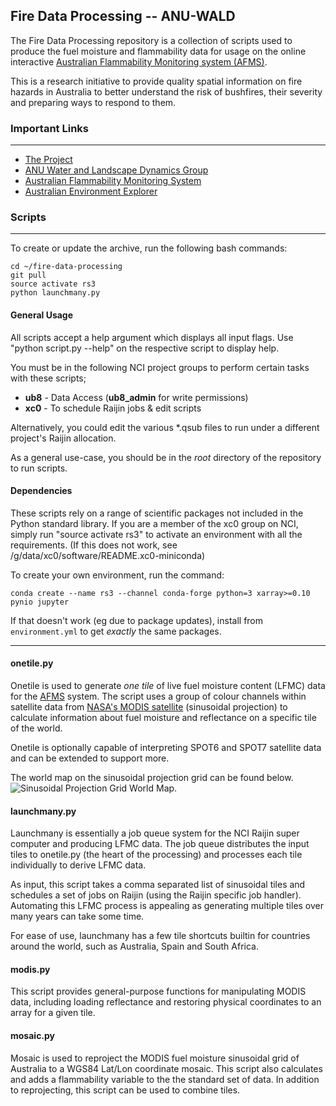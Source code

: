 ## Fire Data Processing -- ANU-WALD

The Fire Data Processing repository is a collection of scripts used to produce the fuel moisture and flammability data for usage on the online interactive [Australian Flammability Monitoring system (AFMS)](http://wenfo.org/afms/).

This is a research initiative to provide quality spatial information on fire hazards in Australia to better understand the risk of bushfires, their severity and preparing ways to respond to them.


### Important Links
---
* [The Project](http://www.bnhcrc.com.au/research/understanding-mitigating-hazards/255)
* [ANU Water and Landscape Dynamics Group](http://www.wenfo.org/wald/)
* [Australian Flammability Monitoring System](http://wenfo.org/afms/)
* [Australian Environment Explorer](http://wenfo.org/ausenv/)


### Scripts
---

To create or update the archive, run the following bash commands:

    cd ~/fire-data-processing
    git pull
    source activate rs3
    python launchmany.py


#### General Usage
All scripts accept a help argument which displays all input flags. Use "python script.py --help" on the respective script to display help.

You must be in the following NCI project groups to perform certain tasks with these scripts;

* **ub8** - Data Access (**ub8_admin** for write permissions)
* **xc0** - To schedule Raijin jobs & edit scripts

Alternatively, you could edit the various \*.qsub files to run under a different project's Raijin allocation.

As a general use-case, you should be in the *root* directory of the repository to run scripts.

#### Dependencies
These scripts rely on a range of scientific packages not included in the Python standard library.
If you are a member of the xc0 group on NCI, simply run "source activate rs3" to activate an environment with all the requirements.
(If this does not work, see /g/data/xc0/software/README.xc0-miniconda)

To create your own environment, run the command:

    conda create --name rs3 --channel conda-forge python=3 xarray>=0.10 pynio jupyter

If that doesn't work (eg due to package updates), install from `environment.yml` to get *exactly* the same packages.

---

#### onetile.py
Onetile is used to generate *one tile* of live fuel moisture content (LFMC) data for the [AFMS](http://wenfo.org/afms/) system. The script uses a group of colour channels within satellite data from [NASA's MODIS satellite](https://terra.nasa.gov/about/terra-instruments/modis) (sinusoidal projection) to calculate information about fuel moisture and reflectance on a specific tile of the world.

Onetile is optionally capable of interpreting SPOT6 and SPOT7 satellite data and can be extended to support more.

The world map on the sinusoidal projection grid can be found below. ![Sinusoidal Projection Grid World Map](https://modis-land.gsfc.nasa.gov/images/MODIS_sinusoidal_grid1.gif).

#### launchmany.py
Launchmany is essentially a job queue system for the NCI Raijin super computer and producing LFMC data. The job queue distributes the input tiles to onetile.py (the heart of the processing) and processes each tile individually to derive LFMC data.

As input, this script takes a comma separated list of sinusoidal tiles and schedules a set of jobs on Raijin (using the Raijin specific job handler). Automating this LFMC process is appealing as generating multiple tiles over many years can take some time.

For ease of use, launchmany has a few tile shortcuts builtin for countries around the world, such as Australia, Spain and South Africa.

#### modis.py
This script provides general-purpose functions for manipulating MODIS data, including loading reflectance and restoring physical coordinates to an array for a given tile.

#### mosaic.py
Mosaic is used to reproject the MODIS fuel moisture sinusoidal grid of Australia to a WGS84 Lat/Lon coordinate mosaic. This script also calculates and adds a flammability variable to the the standard set of data. In addition to reprojecting, this script can be used to combine tiles.
